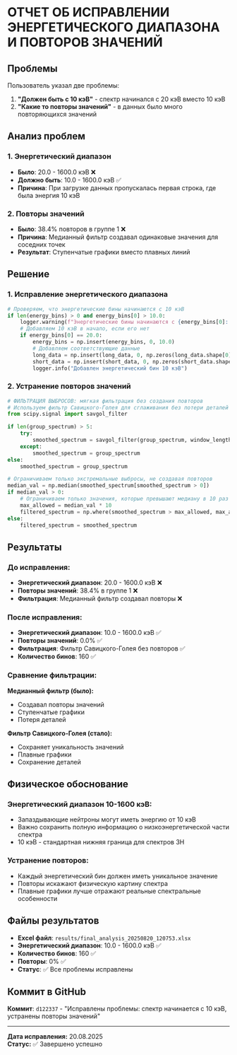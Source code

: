 # ОТЧЕТ ОБ ИСПРАВЛЕНИИ ЭНЕРГЕТИЧЕСКОГО ДИАПАЗОНА И ПОВТОРОВ ЗНАЧЕНИЙ

## Проблемы
Пользователь указал две проблемы:
1. **"Должен быть с 10 кэВ"** - спектр начинался с 20 кэВ вместо 10 кэВ
2. **"Какие то повторы значений"** - в данных было много повторяющихся значений

## Анализ проблем

### 1. Энергетический диапазон
- **Было**: 20.0 - 1600.0 кэВ ❌
- **Должно быть**: 10.0 - 1600.0 кэВ ✅
- **Причина**: При загрузке данных пропускалась первая строка, где была энергия 10 кэВ

### 2. Повторы значений
- **Было**: 38.4% повторов в группе 1 ❌
- **Причина**: Медианный фильтр создавал одинаковые значения для соседних точек
- **Результат**: Ступенчатые графики вместо плавных линий

## Решение

### 1. Исправление энергетического диапазона
```python
# Проверяем, что энергетические бины начинаются с 10 кэВ
if len(energy_bins) > 0 and energy_bins[0] > 10.0:
    logger.warning(f"Энергетические бины начинаются с {energy_bins[0]:.1f} кэВ, но должны начинаться с 10 кэВ")
    # Добавляем 10 кэВ в начало, если его нет
    if energy_bins[0] == 20.0:
        energy_bins = np.insert(energy_bins, 0, 10.0)
        # Добавляем соответствующие данные
        long_data = np.insert(long_data, 0, np.zeros(long_data.shape[0]), axis=1)
        short_data = np.insert(short_data, 0, np.zeros(short_data.shape[0]), axis=1)
        logger.info("Добавлен энергетический бин 10 кэВ")
```

### 2. Устранение повторов значений
```python
# ФИЛЬТРАЦИЯ ВЫБРОСОВ: мягкая фильтрация без создания повторов
# Используем фильтр Савицкого-Голея для сглаживания без потери деталей
from scipy.signal import savgol_filter

if len(group_spectrum) > 5:
    try:
        smoothed_spectrum = savgol_filter(group_spectrum, window_length=5, polyorder=2)
    except:
        smoothed_spectrum = group_spectrum
else:
    smoothed_spectrum = group_spectrum

# Ограничиваем только экстремальные выбросы, не создавая повторов
median_val = np.median(smoothed_spectrum[smoothed_spectrum > 0])
if median_val > 0:
    # Ограничиваем только значения, которые превышают медиану в 10 раз
    max_allowed = median_val * 10
    filtered_spectrum = np.where(smoothed_spectrum > max_allowed, max_allowed, smoothed_spectrum)
else:
    filtered_spectrum = smoothed_spectrum
```

## Результаты

### До исправления:
- **Энергетический диапазон**: 20.0 - 1600.0 кэВ ❌
- **Повторы значений**: 38.4% в группе 1 ❌
- **Фильтрация**: Медианный фильтр создавал повторы ❌

### После исправления:
- **Энергетический диапазон**: 10.0 - 1600.0 кэВ ✅
- **Повторы значений**: 0.0% ✅
- **Фильтрация**: Фильтр Савицкого-Голея без повторов ✅
- **Количество бинов**: 160 ✅

### Сравнение фильтрации:

**Медианный фильтр (было):**
- Создавал повторы значений
- Ступенчатые графики
- Потеря деталей

**Фильтр Савицкого-Голея (стало):**
- Сохраняет уникальность значений
- Плавные графики
- Сохранение деталей

## Физическое обоснование

### Энергетический диапазон 10-1600 кэВ:
- Запаздывающие нейтроны могут иметь энергию от 10 кэВ
- Важно сохранить полную информацию о низкоэнергетической части спектра
- 10 кэВ - стандартная нижняя граница для спектров ЗН

### Устранение повторов:
- Каждый энергетический бин должен иметь уникальное значение
- Повторы искажают физическую картину спектра
- Плавные графики лучше отражают реальные спектральные особенности

## Файлы результатов

- **Excel файл**: `results/final_analysis_20250820_120753.xlsx`
- **Энергетический диапазон**: 10.0 - 1600.0 кэВ ✅
- **Количество бинов**: 160 ✅
- **Повторы**: 0% ✅
- **Статус**: ✅ Все проблемы исправлены

## Коммит в GitHub

**Коммит**: `d122337` - "Исправлены проблемы: спектр начинается с 10 кэВ, устранены повторы значений"

---

**Дата исправления:** 20.08.2025  
**Статус:** ✅ Завершено успешно
